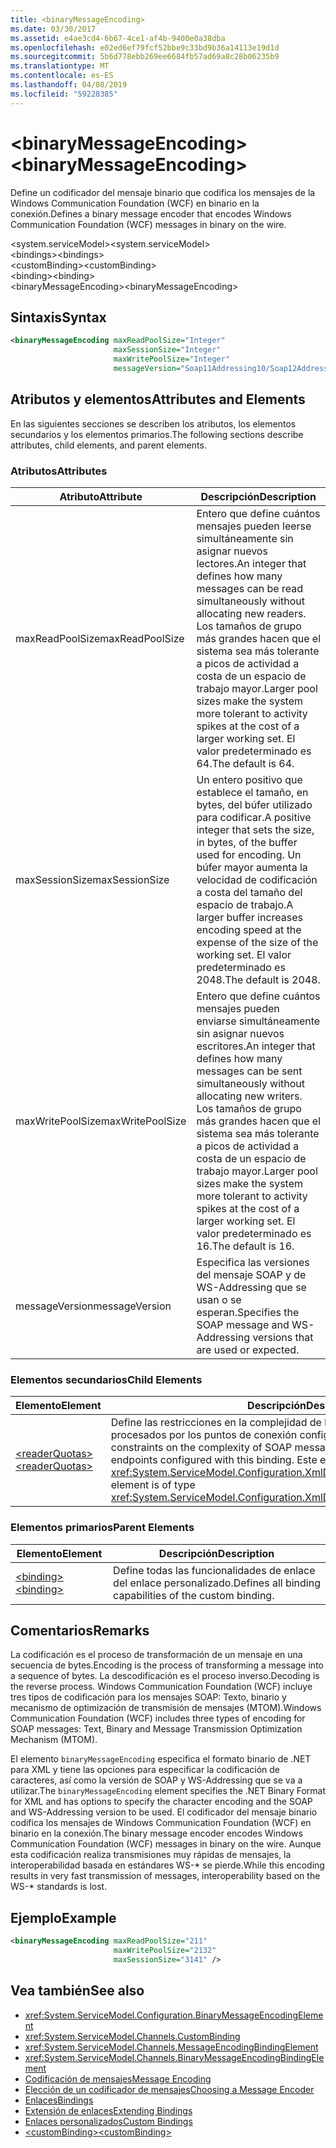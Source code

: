```yaml
---
title: <binaryMessageEncoding>
ms.date: 03/30/2017
ms.assetid: e4ae3cd4-6b67-4ce1-af4b-9400e0a38dba
ms.openlocfilehash: e02ed6ef79fcf52bbe9c33bd9b36a14113e19d1d
ms.sourcegitcommit: 5b6d778ebb269ee6684fb57ad69a8c28b06235b9
ms.translationtype: MT
ms.contentlocale: es-ES
ms.lasthandoff: 04/08/2019
ms.locfileid: "59228385"
---
```

# <a name="binarymessageencoding"></a><span data-ttu-id="95973-101">\<binaryMessageEncoding></span><span class="sxs-lookup"><span data-stu-id="95973-101">\<binaryMessageEncoding></span></span>
<span data-ttu-id="95973-102">Define un codificador del mensaje binario que codifica los mensajes de la Windows Communication Foundation (WCF) en binario en la conexión.</span><span class="sxs-lookup"><span data-stu-id="95973-102">Defines a binary message encoder that encodes Windows Communication Foundation (WCF) messages in binary on the wire.</span></span>  
  
 <span data-ttu-id="95973-103">\<system.serviceModel></span><span class="sxs-lookup"><span data-stu-id="95973-103">\<system.serviceModel></span></span>  
<span data-ttu-id="95973-104">\<bindings></span><span class="sxs-lookup"><span data-stu-id="95973-104">\<bindings></span></span>  
<span data-ttu-id="95973-105">\<customBinding></span><span class="sxs-lookup"><span data-stu-id="95973-105">\<customBinding></span></span>  
<span data-ttu-id="95973-106">\<binding></span><span class="sxs-lookup"><span data-stu-id="95973-106">\<binding></span></span>  
<span data-ttu-id="95973-107">\<binaryMessageEncoding></span><span class="sxs-lookup"><span data-stu-id="95973-107">\<binaryMessageEncoding></span></span>  
  
## <a name="syntax"></a><span data-ttu-id="95973-108">Sintaxis</span><span class="sxs-lookup"><span data-stu-id="95973-108">Syntax</span></span>  
  
```xml  
<binaryMessageEncoding maxReadPoolSize="Integer"
                       maxSessionSize="Integer"
                       maxWritePoolSize="Integer"
                       messageVersion="Soap11Addressing10/Soap12Addressing10" />
```  
  
## <a name="attributes-and-elements"></a><span data-ttu-id="95973-109">Atributos y elementos</span><span class="sxs-lookup"><span data-stu-id="95973-109">Attributes and Elements</span></span>  
 <span data-ttu-id="95973-110">En las siguientes secciones se describen los atributos, los elementos secundarios y los elementos primarios.</span><span class="sxs-lookup"><span data-stu-id="95973-110">The following sections describe attributes, child elements, and parent elements.</span></span>  
  
### <a name="attributes"></a><span data-ttu-id="95973-111">Atributos</span><span class="sxs-lookup"><span data-stu-id="95973-111">Attributes</span></span>  
  
|<span data-ttu-id="95973-112">Atributo</span><span class="sxs-lookup"><span data-stu-id="95973-112">Attribute</span></span>|<span data-ttu-id="95973-113">Descripción</span><span class="sxs-lookup"><span data-stu-id="95973-113">Description</span></span>|  
|---------------|-----------------|  
|<span data-ttu-id="95973-114">maxReadPoolSize</span><span class="sxs-lookup"><span data-stu-id="95973-114">maxReadPoolSize</span></span>|<span data-ttu-id="95973-115">Entero que define cuántos mensajes pueden leerse simultáneamente sin asignar nuevos lectores.</span><span class="sxs-lookup"><span data-stu-id="95973-115">An integer that defines how many messages can be read simultaneously without allocating new readers.</span></span> <span data-ttu-id="95973-116">Los tamaños de grupo más grandes hacen que el sistema sea más tolerante a picos de actividad a costa de un espacio de trabajo mayor.</span><span class="sxs-lookup"><span data-stu-id="95973-116">Larger pool sizes make the system more tolerant to activity spikes at the cost of a larger working set.</span></span> <span data-ttu-id="95973-117">El valor predeterminado es 64.</span><span class="sxs-lookup"><span data-stu-id="95973-117">The default is 64.</span></span>|  
|<span data-ttu-id="95973-118">maxSessionSize</span><span class="sxs-lookup"><span data-stu-id="95973-118">maxSessionSize</span></span>|<span data-ttu-id="95973-119">Un entero positivo que establece el tamaño, en bytes, del búfer utilizado para codificar.</span><span class="sxs-lookup"><span data-stu-id="95973-119">A positive integer that sets the size, in bytes, of the buffer used for encoding.</span></span> <span data-ttu-id="95973-120">Un búfer mayor aumenta la velocidad de codificación a costa del tamaño del espacio de trabajo.</span><span class="sxs-lookup"><span data-stu-id="95973-120">A larger buffer increases encoding speed at the expense of the size of the working set.</span></span> <span data-ttu-id="95973-121">El valor predeterminado es 2048.</span><span class="sxs-lookup"><span data-stu-id="95973-121">The default is 2048.</span></span>|  
|<span data-ttu-id="95973-122">maxWritePoolSize</span><span class="sxs-lookup"><span data-stu-id="95973-122">maxWritePoolSize</span></span>|<span data-ttu-id="95973-123">Entero que define cuántos mensajes pueden enviarse simultáneamente sin asignar nuevos escritores.</span><span class="sxs-lookup"><span data-stu-id="95973-123">An integer that defines how many messages can be sent simultaneously without allocating new writers.</span></span> <span data-ttu-id="95973-124">Los tamaños de grupo más grandes hacen que el sistema sea más tolerante a picos de actividad a costa de un espacio de trabajo mayor.</span><span class="sxs-lookup"><span data-stu-id="95973-124">Larger pool sizes make the system more tolerant to activity spikes at the cost of a larger working set.</span></span> <span data-ttu-id="95973-125">El valor predeterminado es 16.</span><span class="sxs-lookup"><span data-stu-id="95973-125">The default is 16.</span></span>|  
|<span data-ttu-id="95973-126">messageVersion</span><span class="sxs-lookup"><span data-stu-id="95973-126">messageVersion</span></span>|<span data-ttu-id="95973-127">Especifica las versiones del mensaje SOAP y de WS-Addressing que se usan o se esperan.</span><span class="sxs-lookup"><span data-stu-id="95973-127">Specifies the SOAP message and WS-Addressing versions that are used or expected.</span></span>|  
  
### <a name="child-elements"></a><span data-ttu-id="95973-128">Elementos secundarios</span><span class="sxs-lookup"><span data-stu-id="95973-128">Child Elements</span></span>  
  
|<span data-ttu-id="95973-129">Elemento</span><span class="sxs-lookup"><span data-stu-id="95973-129">Element</span></span>|<span data-ttu-id="95973-130">Descripción</span><span class="sxs-lookup"><span data-stu-id="95973-130">Description</span></span>|  
|-------------|-----------------|  
|[<span data-ttu-id="95973-131">\<readerQuotas></span><span class="sxs-lookup"><span data-stu-id="95973-131">\<readerQuotas></span></span>](https://docs.microsoft.com/previous-versions/dotnet/netframework-4.0/ms731325(v=vs.100))|<span data-ttu-id="95973-132">Define las restricciones en la complejidad de los mensajes SOAP que pueden ser procesados por los puntos de conexión configurados con este enlace.</span><span class="sxs-lookup"><span data-stu-id="95973-132">Defines the constraints on the complexity of SOAP messages that can be processed by endpoints configured with this binding.</span></span> <span data-ttu-id="95973-133">Este elemento es del tipo <xref:System.ServiceModel.Configuration.XmlDictionaryReaderQuotasElement>.</span><span class="sxs-lookup"><span data-stu-id="95973-133">This element is of type <xref:System.ServiceModel.Configuration.XmlDictionaryReaderQuotasElement>.</span></span>|  
  
### <a name="parent-elements"></a><span data-ttu-id="95973-134">Elementos primarios</span><span class="sxs-lookup"><span data-stu-id="95973-134">Parent Elements</span></span>  
  
|<span data-ttu-id="95973-135">Elemento</span><span class="sxs-lookup"><span data-stu-id="95973-135">Element</span></span>|<span data-ttu-id="95973-136">Descripción</span><span class="sxs-lookup"><span data-stu-id="95973-136">Description</span></span>|  
|-------------|-----------------|  
|[<span data-ttu-id="95973-137">\<binding></span><span class="sxs-lookup"><span data-stu-id="95973-137">\<binding></span></span>](../../../../../docs/framework/misc/binding.md)|<span data-ttu-id="95973-138">Define todas las funcionalidades de enlace del enlace personalizado.</span><span class="sxs-lookup"><span data-stu-id="95973-138">Defines all binding capabilities of the custom binding.</span></span>|  
  
## <a name="remarks"></a><span data-ttu-id="95973-139">Comentarios</span><span class="sxs-lookup"><span data-stu-id="95973-139">Remarks</span></span>  
 <span data-ttu-id="95973-140">La codificación es el proceso de transformación de un mensaje en una secuencia de bytes.</span><span class="sxs-lookup"><span data-stu-id="95973-140">Encoding is the process of transforming a message into a sequence of bytes.</span></span> <span data-ttu-id="95973-141">La descodificación es el proceso inverso.</span><span class="sxs-lookup"><span data-stu-id="95973-141">Decoding is the reverse process.</span></span> <span data-ttu-id="95973-142">Windows Communication Foundation (WCF) incluye tres tipos de codificación para los mensajes SOAP: Texto, binario y mecanismo de optimización de transmisión de mensajes (MTOM).</span><span class="sxs-lookup"><span data-stu-id="95973-142">Windows Communication Foundation (WCF) includes three types of encoding for SOAP messages: Text, Binary and Message Transmission Optimization Mechanism (MTOM).</span></span>  
  
 <span data-ttu-id="95973-143">El elemento `binaryMessageEncoding` especifica el formato binario de .NET para XML y tiene las opciones para especificar la codificación de caracteres, así como la versión de SOAP y WS-Addressing que se va a utilizar.</span><span class="sxs-lookup"><span data-stu-id="95973-143">The `binaryMessageEncoding` element specifies the .NET Binary Format for XML and has options to specify the character encoding and the SOAP and WS-Addressing version to be used.</span></span> <span data-ttu-id="95973-144">El codificador del mensaje binario codifica los mensajes de Windows Communication Foundation (WCF) en binario en la conexión.</span><span class="sxs-lookup"><span data-stu-id="95973-144">The binary message encoder encodes Windows Communication Foundation (WCF) messages in binary on the wire.</span></span> <span data-ttu-id="95973-145">Aunque esta codificación realiza transmisiones muy rápidas de mensajes, la interoperabilidad basada en estándares WS-\* se pierde.</span><span class="sxs-lookup"><span data-stu-id="95973-145">While this encoding results in very fast transmission of messages, interoperability based on the WS-\* standards is lost.</span></span>  
  
## <a name="example"></a><span data-ttu-id="95973-146">Ejemplo</span><span class="sxs-lookup"><span data-stu-id="95973-146">Example</span></span>  
  
```xml  
<binaryMessageEncoding maxReadPoolSize="211"
                       maxWritePoolSize="2132"
                       maxSessionSize="3141" />
```  
  
## <a name="see-also"></a><span data-ttu-id="95973-147">Vea también</span><span class="sxs-lookup"><span data-stu-id="95973-147">See also</span></span>

- <xref:System.ServiceModel.Configuration.BinaryMessageEncodingElement>
- <xref:System.ServiceModel.Channels.CustomBinding>
- <xref:System.ServiceModel.Channels.MessageEncodingBindingElement>
- <xref:System.ServiceModel.Channels.BinaryMessageEncodingBindingElement>
- [<span data-ttu-id="95973-148">Codificación de mensajes</span><span class="sxs-lookup"><span data-stu-id="95973-148">Message Encoding</span></span>](../../../../../docs/framework/configure-apps/file-schema/wcf/message-encoding.md)
- [<span data-ttu-id="95973-149">Elección de un codificador de mensajes</span><span class="sxs-lookup"><span data-stu-id="95973-149">Choosing a Message Encoder</span></span>](../../../../../docs/framework/wcf/feature-details/choosing-a-message-encoder.md)
- [<span data-ttu-id="95973-150">Enlaces</span><span class="sxs-lookup"><span data-stu-id="95973-150">Bindings</span></span>](../../../../../docs/framework/wcf/bindings.md)
- [<span data-ttu-id="95973-151">Extensión de enlaces</span><span class="sxs-lookup"><span data-stu-id="95973-151">Extending Bindings</span></span>](../../../../../docs/framework/wcf/extending/extending-bindings.md)
- [<span data-ttu-id="95973-152">Enlaces personalizados</span><span class="sxs-lookup"><span data-stu-id="95973-152">Custom Bindings</span></span>](../../../../../docs/framework/wcf/extending/custom-bindings.md)
- [<span data-ttu-id="95973-153">\<customBinding></span><span class="sxs-lookup"><span data-stu-id="95973-153">\<customBinding></span></span>](../../../../../docs/framework/configure-apps/file-schema/wcf/custombinding.md)

